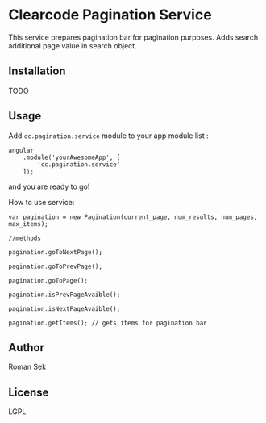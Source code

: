 Clearcode Pagination Service
=========

This service prepares pagination bar for pagination purposes. Adds search additional page value in search object.

Installation
--------------
TODO


Usage
------

Add ``` cc.pagination.service ``` module to your app module list :


```
angular
    .module('yourAwesomeApp', [
        'cc.pagination.service'
    ]);
```
and you are ready to go!

How to use service:

```
var pagination = new Pagination(current_page, num_results, num_pages, max_items);

//methods

pagination.goToNextPage(); 

pagination.goToPrevPage();

pagination.goToPage();

pagination.isPrevPageAvaible();

pagination.isNextPageAvaible();

pagination.getItems(); // gets items for pagination bar

```
Author
------

Roman Sek


License
----

LGPL

